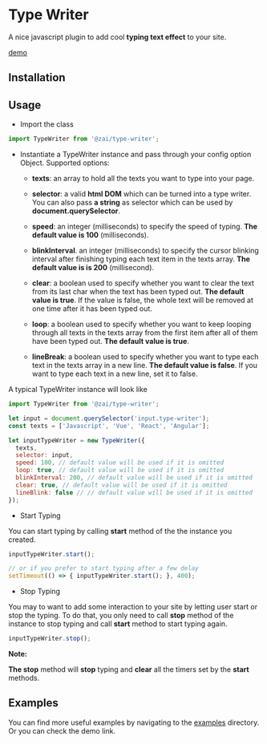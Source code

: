 # Type Writer

A nice javascript plugin to add cool __typing text effect__ to your site.

[demo](#)

## Installation

## Usage

* Import the class

```js
import TypeWriter from '@zai/type-writer';
```

* Instantiate a TypeWriter instance and pass through your config option Object. Supported options:
  * __texts__: an array to hold all the texts you want to type into your page.

  * __selector__: a valid __html DOM__ which can be turned into a type writer. You can also pass __a string__ as selector which can be used by __document.querySelector__.

  * __speed__: an integer (milliseconds) to specify the speed of typing. __The default value is 100__ (milliseconds).

  * __blinkInterval__. an integer (milliseconds) to specify the cursor blinking interval after finishing typing each text item in the texts array. __The default value is is 200__ (millisecond).

  * __clear__: a boolean used to specify whether you want to clear the text from its last char when the text has been typed out. __The default value is true__. If the value is false, the whole text will be removed at one time after it has been typed out.

  * __loop__: a boolean used to specify whether you want to keep looping through all texts in the texts array from the first item after all of them have been typed out. __The default value is true__.

  * __lineBreak__: a boolean used to specify whether you want to type each text in the texts array in a new line. __The default value is false__. If you want to type each text in a new line, set it to false.

A typical TypeWriter instance will look like

```js
import TypeWriter from '@zai/type-writer';

let input = document.querySelector('input.type-writer');
const texts = ['Javascript', 'Vue', 'React', 'Angular'];

let inputTypeWriter = new TypeWriter({
  texts,
  selector: input,
  speed: 100, // default value will be used if it is omitted
  loop: true, // default value will be used if it is omitted
  blinkInterval: 200, // default value will be used if it is omitted
  clear: true, // default value will be used if it is omitted
  lineBlink: false // // default value will be used if it is omitted
});

```

* Start Typing

You can start typing by calling __start__ method of the the instance you created.

```js
inputTypeWriter.start();

// or if you prefer to start typing after a few delay
setTimeout(() => { inputTypeWriter.start(); }, 400);
```

* Stop Typing

You may to want to add some interaction to your site by letting user start or stop the typing. To do that, you only need to call __stop__ method of the instance to stop typing and call __start__ method to start typing again.

```js
inputTypeWriter.stop();
```

__Note:__

__The stop__ method will __stop__ typing and __clear__ all the timers set by the __start__ methods.

## Examples

You can find more useful examples by navigating to the [examples](https://github.com/zaichaopan/type-writer/tree/master/examples) directory. Or you can check the demo link.
